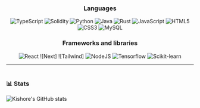 ### <p align='center'>Languages</p>
<div align='center'>
 
![TypeScript](https://img.shields.io/badge/-TypeScript-white?&logo=typescript) ![Solidity](https://img.shields.io/badge/-Solidity-black?style=flat-square&logo=Solidity)  ![Python](https://img.shields.io/badge/-Python-black?style=flat-square&logo=Python) ![Java](https://img.shields.io/badge/-Java-E34A86?style=flat-square&logo=Java) ![Rust](https://img.shields.io/badge/-Rust-black?style=flat-square&logo=Rust)  ![JavaScript](https://img.shields.io/badge/-JavaScript-black?style=flat-square&logo=javascript)  ![HTML5](https://img.shields.io/badge/-HTML5-E34F26?style=flat-square&logo=html5&logoColor=white) ![CSS3](https://img.shields.io/badge/-CSS3-1572B6?style=flat-square&logo=css3) ![MySQL](https://img.shields.io/badge/-MySQL-black?style=flat-square&logo=mysql)

</div>

### <p align='center'>Frameworks and libraries</p>
<div align='center'>

![React](https://img.shields.io/badge/-React-black?style=flat-square&logo=react) ![Next] ![Tailwind] ![NodeJS](https://img.shields.io/badge/-NodeJs-black?style=flat-square&logo=nodejs) ![Tensorflow](https://img.shields.io/badge/-Tensorflow-black?style=flat-square&logo=Tensorflow) ![Scikit-learn](https://img.shields.io/badge/-scikit_learn-white?style=flat-square&logo=scikitlearn)

</div>

<hr>


#
<!--
<details>
 <summary><h3>👨‍💻 Kishore's Coding Journey</h3></summary>
  I didn't have much exposure during my schooling days because I always opted for life science fields. However, after joining university, the COVID-19 pandemic hit, and I was at home most of the time. So, I started to explore various fields outside my domain, and one such field was Computer Science. I found out that I really loved programming and was fascinated with the field of Computer Science, especially with Web3. The concept of decentralization, defi really resonated with me.
-->
### 📊 Stats

![Kishore's GitHub stats](https://github-readme-stats.vercel.app/api?username=kishorevb70&show_icons=true&theme=gruvbox&hide=issues,contribs)

<!-- ![GitHub Streak](https://streak-stats.demolab.com?user=kishorevb70&theme=gruvbox&border_radius=4.5) -->

